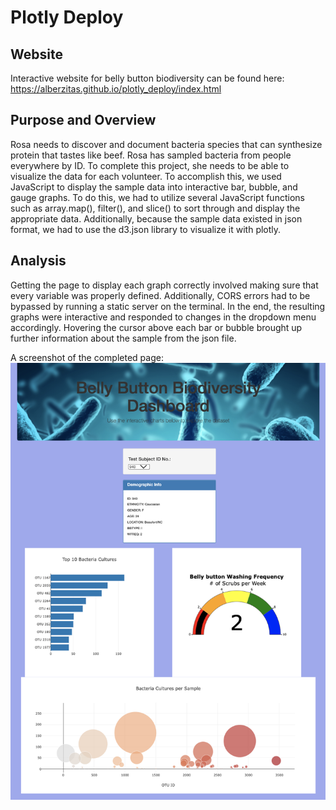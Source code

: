 # Plotly Deploy

## Website

Interactive website for belly button biodiversity can be found here:
https://alberzitas.github.io/plotly_deploy/index.html

## Purpose and Overview

Rosa needs to discover and document bacteria species that can synthesize protein that tastes like beef. Rosa has sampled bacteria from people everywhere by ID. To complete this project, she needs to be able to visualize the data for each volunteer. To accomplish this, we used JavaScript to display the sample data into  interactive bar, bubble, and gauge graphs. To do this, we had to utilize several JavaScript functions such as array.map(), filter(), and slice() to sort through and display the appropriate data. Additionally, because the sample data existed in json format, we had to use the d3.json library to visualize it with plotly.

## Analysis

Getting the page to display each graph correctly involved making sure that every variable was properly defined. Additionally, CORS errors had to be bypassed by running a static server on the terminal. In the end, the resulting graphs were interactive and responded to changes in the dropdown menu accordingly. Hovering the cursor above each bar or bubble brought up further information about the sample from the json file.

A screenshot of the completed page:
![](webpage.png)

